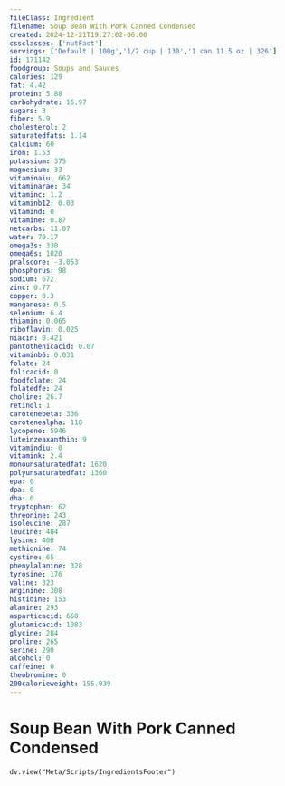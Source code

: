 ```yaml
---
fileClass: Ingredient
filename: Soup Bean With Pork Canned Condensed
created: 2024-12-21T19:27:02-06:00
cssclasses: ['nutFact']
servings: ['Default | 100g','1/2 cup | 130','1 can 11.5 oz | 326']
id: 171142
foodgroup: Soups and Sauces
calories: 129
fat: 4.42
protein: 5.88
carbohydrate: 16.97
sugars: 3
fiber: 5.9
cholesterol: 2
saturatedfats: 1.14
calcium: 60
iron: 1.53
potassium: 375
magnesium: 33
vitaminaiu: 662
vitaminarae: 34
vitaminc: 1.2
vitaminb12: 0.03
vitamind: 0
vitamine: 0.87
netcarbs: 11.07
water: 70.17
omega3s: 330
omega6s: 1020
pralscore: -3.053
phosphorus: 98
sodium: 672
zinc: 0.77
copper: 0.3
manganese: 0.5
selenium: 6.4
thiamin: 0.065
riboflavin: 0.025
niacin: 0.421
pantothenicacid: 0.07
vitaminb6: 0.031
folate: 24
folicacid: 0
foodfolate: 24
folatedfe: 24
choline: 26.7
retinol: 1
carotenebeta: 336
carotenealpha: 118
lycopene: 5946
luteinzeaxanthin: 9
vitamindiu: 0
vitamink: 2.4
monounsaturatedfat: 1620
polyunsaturatedfat: 1360
epa: 0
dpa: 0
dha: 0
tryptophan: 62
threonine: 243
isoleucine: 287
leucine: 484
lysine: 400
methionine: 74
cystine: 65
phenylalanine: 328
tyrosine: 176
valine: 323
arginine: 308
histidine: 153
alanine: 293
asparticacid: 658
glutamicacid: 1083
glycine: 284
proline: 265
serine: 290
alcohol: 0
caffeine: 0
theobromine: 0
200calorieweight: 155.039
---
```


# Soup Bean With Pork Canned Condensed

```dataviewjs
dv.view("Meta/Scripts/IngredientsFooter")
```